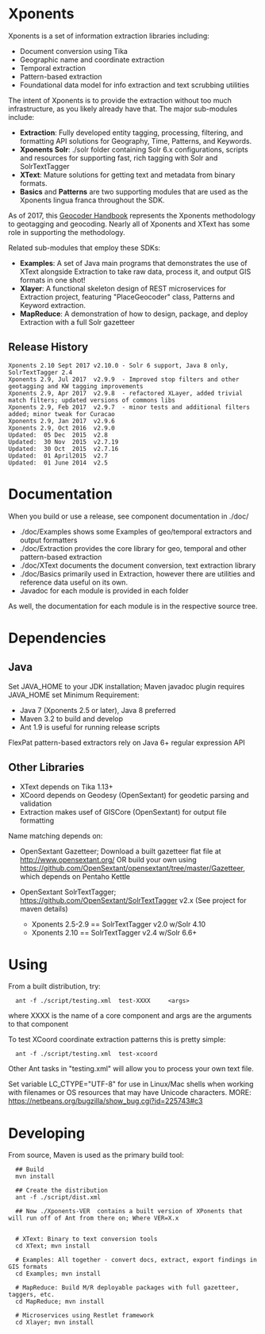 Xponents
========
Xponents is a set of information extraction libraries including:

* Document conversion using Tika
* Geographic name and coordinate extraction
* Temporal extraction
* Pattern-based extraction
* Foundational data model for info extraction and text scrubbing utilities

The intent of Xponents is to provide the extraction without too much infrastructure, as you likely already have that.
The major sub-modules include:

* **Extraction**: Fully developed entity tagging, processing, filtering, and formatting API solutions for Geography, Time, Patterns, and Keywords.
* **Xponents Solr**: ./solr folder containing Solr 6.x configurations, scripts and resources for supporting fast, rich tagging with Solr and SolrTextTagger
* **XText**: Mature solutions for getting text and metadata from binary formats.
* **Basics** and **Patterns** are two supporting modules that are used as the Xponents lingua franca throughout the SDK.

As of 2017, this [Geocoder Handbook](./doc/Geocoder_Handbook.md) represents 
the Xponents methodology to geotagging and geocoding.  Nearly all of Xponents
and XText has some role in supporting the methodology.

Related sub-modules that employ these SDKs:
* **Examples**: A set of Java main programs that demonstrates the use of XText alongside Extraction to take raw data, process it, and output GIS formats in one shot!
* **Xlayer**: A functional skeleton design of REST microservices for Extraction project, featuring "PlaceGeocoder" class, Patterns and Keyword extraction.
* **MapReduce**: A demonstration of how to design, package, and deploy Extraction with a full Solr gazetteer

Release History
---------------

    Xponents 2.10 Sept 2017 v2.10.0 - Solr 6 support, Java 8 only, SolrTextTagger 2.4
    Xponents 2.9, Jul 2017  v2.9.9  - Improved stop filters and other geotagging and KW tagging improvements
    Xponents 2.9, Apr 2017  v2.9.8  - refactored XLayer, added trivial match filters; updated versions of commons libs
    Xponents 2.9, Feb 2017  v2.9.7  - minor tests and additional filters added; minor tweak for Curacao
    Xponents 2.9, Jan 2017  v2.9.6
    Xponents 2.9, Oct 2016  v2.9.0
    Updated:  05 Dec  2015  v2.8
    Updated:  30 Nov  2015  v2.7.19
    Updated:  30 Oct  2015  v2.7.16
    Updated:  01 April2015  v2.7
    Updated:  01 June 2014  v2.5

Documentation
==============
When you build or use a release, see component documentation in ./doc/
* ./doc/Examples  shows some Examples of geo/temporal extractors and output formatters
* ./doc/Extraction provides the core library for geo, temporal and other pattern-based extraction
* ./doc/XText  documents the document conversion, text extraction library
* ./doc/Basics primarily used in Extraction, however there are utilities and reference data useful on its own.
* Javadoc for each module is provided in each folder
 
As well, the documentation for each module is in the respective source tree.

Dependencies
==============

Java
--------------
Set JAVA_HOME to your JDK installation;  Maven javadoc plugin requires JAVA_HOME set
Minimum Requirement: 
- Java 7  (Xponents 2.5 or later), Java 8 preferred
- Maven 3.2 to build and develop
- Ant 1.9 is useful for running release scripts
 
FlexPat pattern-based extractors rely on Java 6+ regular expression API

Other Libraries
---------------
- XText depends on Tika 1.13+
- XCoord depends on Geodesy (OpenSextant) for geodetic parsing and validation 
- Extraction makes usef of GISCore (OpenSextant) for output file formatting

Name matching depends on:

* OpenSextant Gazetteer; Download a built gazetteer flat file at  http://www.opensextant.org/ OR build your own
  using https://github.com/OpenSextant/opensextant/tree/master/Gazetteer, which depends on Pentaho Kettle 

* OpenSextant SolrTextTagger;  https://github.com/OpenSextant/SolrTextTagger v2.x (See project for maven details)
  * Xponents 2.5-2.9 == SolrTextTagger v2.0 w/Solr 4.10
  * Xponents 2.10    == SolrTextTagger v2.4 w/Solr 6.6+
  

Using
============

From a built distribution, try:

```
  ant -f ./script/testing.xml  test-XXXX     <args>
```

where XXXX is the name of a core component and args are the arguments to that component

To test XCoord coordinate extraction patterns this is pretty simple:

```
  ant -f ./script/testing.xml  test-xcoord
```

Other Ant tasks in "testing.xml" will allow you to process your own text file.


Set variable LC_CTYPE="UTF-8" for use in Linux/Mac shells when working with filenames or OS resources 
that may have Unicode characters. MORE: https://netbeans.org/bugzilla/show_bug.cgi?id=225743#c3


Developing
===============
From source, Maven is used as the primary build tool:

```
  ## Build
  mvn install 

  ## Create the distribution
  ant -f ./script/dist.xml

  ## Now ./Xponents-VER  contains a built version of XPonents that will run off of Ant from there on; Where VER=X.x

  
  # XText: Binary to text conversion tools
  cd XText; mvn install
  
  # Examples: All together - convert docs, extract, export findings in GIS formats
  cd Examples; mvn install

  # MapReduce: Build M/R deployable packages with full gazetteer, taggers, etc.
  cd MapReduce; mvn install

  # Microservices using Restlet framework
  cd Xlayer; mvn install
```

